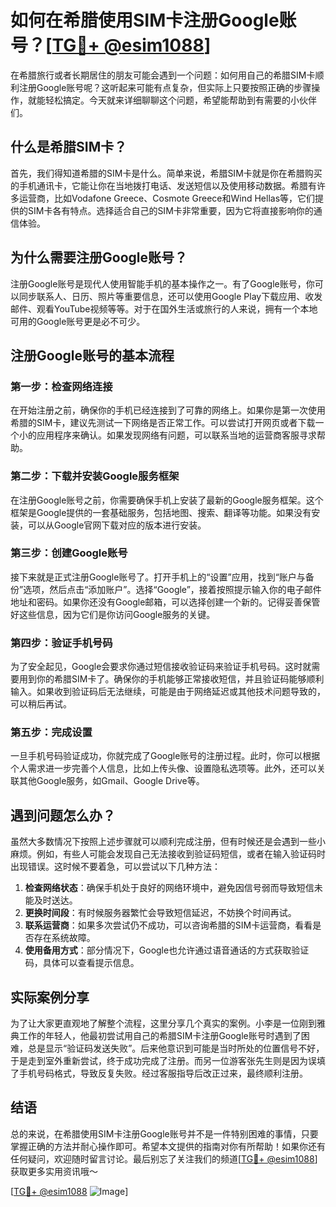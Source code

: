# 如何在希腊使用SIM卡注册Google账号？[[TG💪+ @esim1088](https://t.me/s/esim1088)]

在希腊旅行或者长期居住的朋友可能会遇到一个问题：如何用自己的希腊SIM卡顺利注册Google账号呢？这听起来可能有点复杂，但实际上只要按照正确的步骤操作，就能轻松搞定。今天就来详细聊聊这个问题，希望能帮助到有需要的小伙伴们。

## 什么是希腊SIM卡？

首先，我们得知道希腊的SIM卡是什么。简单来说，希腊SIM卡就是你在希腊购买的手机通讯卡，它能让你在当地拨打电话、发送短信以及使用移动数据。希腊有许多运营商，比如Vodafone Greece、Cosmote Greece和Wind Hellas等，它们提供的SIM卡各有特点。选择适合自己的SIM卡非常重要，因为它将直接影响你的通信体验。

## 为什么需要注册Google账号？

注册Google账号是现代人使用智能手机的基本操作之一。有了Google账号，你可以同步联系人、日历、照片等重要信息，还可以使用Google Play下载应用、收发邮件、观看YouTube视频等等。对于在国外生活或旅行的人来说，拥有一个本地可用的Google账号更是必不可少。

## 注册Google账号的基本流程

### 第一步：检查网络连接

在开始注册之前，确保你的手机已经连接到了可靠的网络上。如果你是第一次使用希腊的SIM卡，建议先测试一下网络是否正常工作。可以尝试打开网页或者下载一个小的应用程序来确认。如果发现网络有问题，可以联系当地的运营商客服寻求帮助。

### 第二步：下载并安装Google服务框架

在注册Google账号之前，你需要确保手机上安装了最新的Google服务框架。这个框架是Google提供的一套基础服务，包括地图、搜索、翻译等功能。如果没有安装，可以从Google官网下载对应的版本进行安装。

### 第三步：创建Google账号

接下来就是正式注册Google账号了。打开手机上的“设置”应用，找到“账户与备份”选项，然后点击“添加账户”。选择“Google”，接着按照提示输入你的电子邮件地址和密码。如果你还没有Google邮箱，可以选择创建一个新的。记得妥善保管好这些信息，因为它们是你访问Google服务的关键。

### 第四步：验证手机号码

为了安全起见，Google会要求你通过短信接收验证码来验证手机号码。这时就需要用到你的希腊SIM卡了。确保你的手机能够正常接收短信，并且验证码能够顺利输入。如果收到验证码后无法继续，可能是由于网络延迟或其他技术问题导致的，可以稍后再试。

### 第五步：完成设置

一旦手机号码验证成功，你就完成了Google账号的注册过程。此时，你可以根据个人需求进一步完善个人信息，比如上传头像、设置隐私选项等。此外，还可以关联其他Google服务，如Gmail、Google Drive等。

## 遇到问题怎么办？

虽然大多数情况下按照上述步骤就可以顺利完成注册，但有时候还是会遇到一些小麻烦。例如，有些人可能会发现自己无法接收到验证码短信，或者在输入验证码时出现错误。这时候不要着急，可以尝试以下几种方法：

1. **检查网络状态**：确保手机处于良好的网络环境中，避免因信号弱而导致短信未能及时送达。
2. **更换时间段**：有时候服务器繁忙会导致短信延迟，不妨换个时间再试。
3. **联系运营商**：如果多次尝试仍不成功，可以咨询希腊的SIM卡运营商，看看是否存在系统故障。
4. **使用备用方式**：部分情况下，Google也允许通过语音通话的方式获取验证码，具体可以查看提示信息。

## 实际案例分享

为了让大家更直观地了解整个流程，这里分享几个真实的案例。小李是一位刚到雅典工作的年轻人，他最初尝试用自己的希腊SIM卡注册Google账号时遇到了困难，总是显示“验证码发送失败”。后来他意识到可能是当时所处的位置信号不好，于是走到室外重新尝试，终于成功完成了注册。而另一位游客张先生则是因为误填了手机号码格式，导致反复失败。经过客服指导后改正过来，最终顺利注册。

## 结语

总的来说，在希腊使用SIM卡注册Google账号并不是一件特别困难的事情，只要掌握正确的方法并耐心操作即可。希望本文提供的指南对你有所帮助！如果你还有任何疑问，欢迎随时留言讨论。最后别忘了关注我们的频道[[TG💪+ @esim1088](https://t.me/s/esim1088)]获取更多实用资讯哦～ 

[[TG💪+ @esim1088](https://t.me/s/esim1088) ![Image](https://i.postimg.cc/4NQfJmqS/Snipaste-2025-05-13-00-14-12.png)]